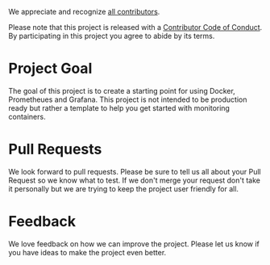 We appreciate and recognize [all contributors](https://github.com/vegasbrianc/prometheus/graphs/contributors).

Please note that this project is released with a [Contributor Code of Conduct](https://github.com/vegasbrianc/prometheus/blob/version-2/CODE_OF_CONDUCT.md). 
By participating in this project you agree to abide by its terms.

# Project Goal

The goal of this project is to create a starting point for using Docker, Prometheues and Grafana. 
This project is not intended to be production ready but rather a template to help you get started with monitoring containers. 

# Pull Requests

We look forward to pull requests. Please be sure to tell us all about your Pull Request so we know what to test. If we don't merge your request
don't take it personally but we are trying to keep the project user friendly for all.

# Feedback

We love feedback on how we can improve the project. Please let us know if you have ideas to make the project even better.
